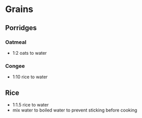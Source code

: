 # Grains

## Porridges

### Oatmeal

- 1:2 oats to water

### Congee

- 1:10 rice to water

## Rice

- 1:1.5 rice to water
- mix water to boiled water to prevent sticking before cooking
